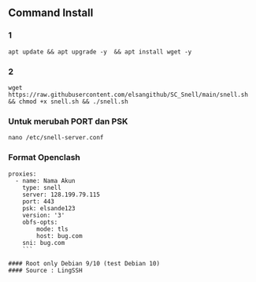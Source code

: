 ## Command Install
### 1
```
apt update && apt upgrade -y  && apt install wget -y
```
### 2
```
wget https://raw.githubusercontent.com/elsangithub/SC_Snell/main/snell.sh && chmod +x snell.sh && ./snell.sh
```
### Untuk merubah PORT dan PSK
```
nano /etc/snell-server.conf
```

### Format Openclash
```
proxies:
  - name: Nama Akun
    type: snell
    server: 128.199.79.115
    port: 443
    psk: elsande123
    version: '3'
    obfs-opts:
        mode: tls
        host: bug.com
    sni: bug.com
    ```
    
#### Root only Debian 9/10 (test Debian 10)
#### Source : LingSSH
